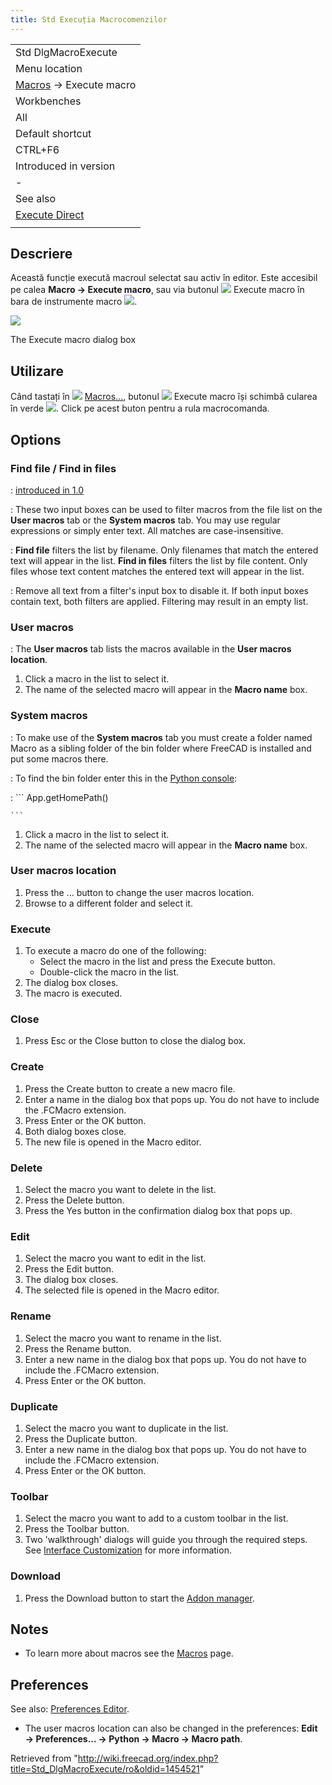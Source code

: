 ```yaml
---
title: Std Execuția Macrocomenzilor
---
```

|  |
| --- |
| Std DlgMacroExecute |
| Menu location |
| [Macros](/Macros "Macros") → Execute macro |
| Workbenches |
| All |
| Default shortcut |
| CTRL+F6 |
| Introduced in version |
| - |
| See also |
| [Execute Direct](/Std_DlgMacroExecuteDirect "Std DlgMacroExecuteDirect") |
|  |

## Descriere

Această funcție execută macroul selectat sau activ în editor. Este accesibil pe calea **Macro → Execute macro**, sau via butonul ![](/images/Std_DlgMacroExecute.png) Execute macro în bara de instrumente macro ![](/images/Macros_toolbar.jpg).

![](/images/Std_DlgMacroExecute_dialog.png)

The Execute macro dialog box

## Utilizare

Când tastați în ![](/images/Std_DlgMacroExecuteDirect.png) [Macros...](/Std_DlgMacroExecuteDirect "Std DlgMacroExecuteDirect"), butonul ![](/images/Std_DlgMacroExecute.png) Execute macro își schimbă cularea în verde ![](/images/Menu_Std_DlgMacroExecute_fr_02.png). Click pe acest buton pentru a rula macrocomanda.

## Options

### Find file / Find in files

:   [introduced in 1.0](/Release_notes_1.0 "Release notes 1.0")

:   These two input boxes can be used to filter macros from the file list on the **User macros** tab or the **System macros** tab. You may use regular expressions or simply enter text. All matches are case-insensitive.

:   **Find file** filters the list by filename. Only filenames that match the entered text will appear in the list. **Find in files** filters the list by file content. Only files whose text content matches the entered text will appear in the list.

:   Remove all text from a filter's input box to disable it. If both input boxes contain text, both filters are applied. Filtering may result in an empty list.

### User macros

:   The **User macros** tab lists the macros available in the **User macros location**.

1. Click a macro in the list to select it.
2. The name of the selected macro will appear in the **Macro name** box.

### System macros

:   To make use of the **System macros** tab you must create a folder named Macro as a sibling folder of the bin folder where FreeCAD is installed and put some macros there.

:   To find the bin folder enter this in the [Python console](/Python_console "Python console"):

:   ```
    App.getHomePath()

    ```

1. Click a macro in the list to select it.
2. The name of the selected macro will appear in the **Macro name** box.

### User macros location

1. Press the ... button to change the user macros location.
2. Browse to a different folder and select it.

### Execute

1. To execute a macro do one of the following:
   * Select the macro in the list and press the Execute button.
   * Double-click the macro in the list.
2. The dialog box closes.
3. The macro is executed.

### Close

1. Press Esc or the Close button to close the dialog box.

### Create

1. Press the Create button to create a new macro file.
2. Enter a name in the dialog box that pops up. You do not have to include the .FCMacro extension.
3. Press Enter or the OK button.
4. Both dialog boxes close.
5. The new file is opened in the Macro editor.

### Delete

1. Select the macro you want to delete in the list.
2. Press the Delete button.
3. Press the Yes button in the confirmation dialog box that pops up.

### Edit

1. Select the macro you want to edit in the list.
2. Press the Edit button.
3. The dialog box closes.
4. The selected file is opened in the Macro editor.

### Rename

1. Select the macro you want to rename in the list.
2. Press the Rename button.
3. Enter a new name in the dialog box that pops up. You do not have to include the .FCMacro extension.
4. Press Enter or the OK button.

### Duplicate

1. Select the macro you want to duplicate in the list.
2. Press the Duplicate button.
3. Enter a new name in the dialog box that pops up. You do not have to include the .FCMacro extension.
4. Press Enter or the OK button.

### Toolbar

1. Select the macro you want to add to a custom toolbar in the list.
2. Press the Toolbar button.
3. Two 'walkthrough' dialogs will guide you through the required steps. See [Interface Customization](/Interface_Customization "Interface Customization") for more information.

### Download

1. Press the Download button to start the [Addon manager](/Std_AddonMgr "Std AddonMgr").

## Notes

* To learn more about macros see the [Macros](/Macros "Macros") page.

## Preferences

See also: [Preferences Editor](/Preferences_Editor "Preferences Editor").

* The user macros location can also be changed in the preferences: **Edit → Preferences... → Python → Macro → Macro path**.

Retrieved from "<http://wiki.freecad.org/index.php?title=Std_DlgMacroExecute/ro&oldid=1454521>"